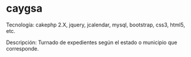 # caygsa

Tecnología: cakephp 2.X, jquery, jcalendar, mysql, bootstrap, css3, html5, etc.

Descripción: Turnado de expedientes según el estado o municipio que corresponde.
